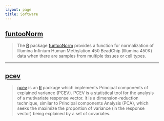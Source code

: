 ```yaml
---
layout: page
title: Software
---
```


<!--## Contents
{:.no_toc}

* Will be replaced with the ToC, excluding the "Contents" header
{:toc}-->

## [funtooNorm](https://github.com/GreenwoodLab/funtooNorm)

> The [R](http://cran.r-project.org/) package [funtooNorm](https://github.com/GreenwoodLab/funtooNorm) provides a function for normalization of Illumina Infinium Human Methylation 450 BeadChip (Illumina 450K) data when there are samples from multiple tissues or cell types.

----

## [pcev](https://github.com/GreenwoodLab/pcev)

> [pcev](https://github.com/GreenwoodLab/pcev) is an [R](http://cran.r-project.org/) package which implements Principal components of explained variance (PCEV). PCEV is a statistical tool for the analysis of a mutivariate response vector. It is a dimension-reduction technique, similar to Principal components Analysis (PCA), which seeks the maximize the proportion of variance (in the response vector) being explained by a set of covariates.



